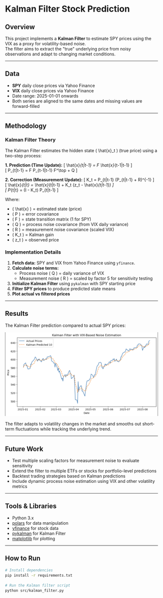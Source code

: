 # Kalman Filter Stock Prediction

## Overview
This project implements a **Kalman Filter** to estimate SPY prices using the VIX as a proxy for volatility-based noise.  
The filter aims to extract the "true" underlying price from noisy observations and adapt to changing market conditions.

---

## Data
- **SPY** daily close prices via Yahoo Finance  
- **VIX** daily close prices via Yahoo Finance  
- Date range: 2025-01-01 onwards  
- Both series are aligned to the same dates and missing values are forward-filled

---

## Methodology

### Kalman Filter Theory
The Kalman Filter estimates the hidden state \( \hat{x}_t \) (true price) using a two-step process:  

**1. Prediction (Time Update):**
\[
\hat{x}_{t|t-1} = F \hat{x}_{t-1|t-1}
\]  
\[
P_{t|t-1} = F P_{t-1|t-1} F^\top + Q
\]

**2. Correction (Measurement Update):**
\[
K_t = P_{t|t-1} (P_{t|t-1} + R)^{-1}
\]  
\[
\hat{x}_{t|t} = \hat{x}_{t|t-1} + K_t (z_t - \hat{x}_{t|t-1})
\]  
\[
P_{t|t} = (I - K_t) P_{t|t-1}
\]

Where:  
- \( \hat{x} \) = estimated state (price)  
- \( P \) = error covariance  
- \( F \) = state transition matrix (1 for SPY)  
- \( Q \) = process noise covariance (from VIX daily variance)  
- \( R \) = measurement noise covariance (scaled VIX)  
- \( K_t \) = Kalman gain  
- \( z_t \) = observed price

### Implementation Details
1. **Fetch data:** SPY and VIX from Yahoo Finance using `yfinance`.  
2. **Calculate noise terms:**
   - Process noise \( Q \) = daily variance of VIX  
   - Measurement noise \( R \) = scaled by factor 5 for sensitivity testing  
3. **Initialize Kalman Filter** using `pykalman` with SPY starting price  
4. **Filter SPY prices** to produce predicted state means  
5. **Plot actual vs filtered prices**

---

## Results

The Kalman Filter prediction compared to actual SPY prices:

![Filtered Plot](results/kalman_spy_plot.png)

The filter adapts to volatility changes in the market and smooths out short-term fluctuations while tracking the underlying trend.

---

## Future Work
- Test multiple scaling factors for measurement noise to evaluate sensitivity  
- Extend the filter to multiple ETFs or stocks for portfolio-level predictions  
- Backtest trading strategies based on Kalman predictions  
- Include dynamic process noise estimation using VIX and other volatility metrics

---

## Tools & Libraries
- Python 3.x  
- [polars](https://www.pola.rs/) for data manipulation  
- [yfinance](https://pypi.org/project/yfinance/) for stock data  
- [pykalman](https://github.com/pykalman/pykalman) for Kalman Filter  
- [matplotlib](https://matplotlib.org/) for plotting

---

## How to Run
```bash
# Install dependencies
pip install -r requirements.txt

# Run the Kalman filter script
python src/kalman_filter.py
